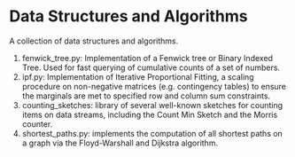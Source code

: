 # Data Structures and Algorithms
A collection of data structures and algorithms.

1. fenwick_tree.py: Implementation of a Fenwick tree or Binary Indexed Tree. Used for fast querying of cumulative counts of a set of numbers.
2. ipf.py: Implementation of Iterative Proportional Fitting, a scaling procedure on non-negative matrices (e.g. contingency tables) to ensure the marginals are met to specified row and column sum constraints.
3. counting_sketches: library of several well-known sketches for counting items on data streams, including the Count Min Sketch and the Morris counter.
4. shortest_paths.py: implements the computation of all shortest paths on a graph via the Floyd-Warshall and Dijkstra algorithm.

